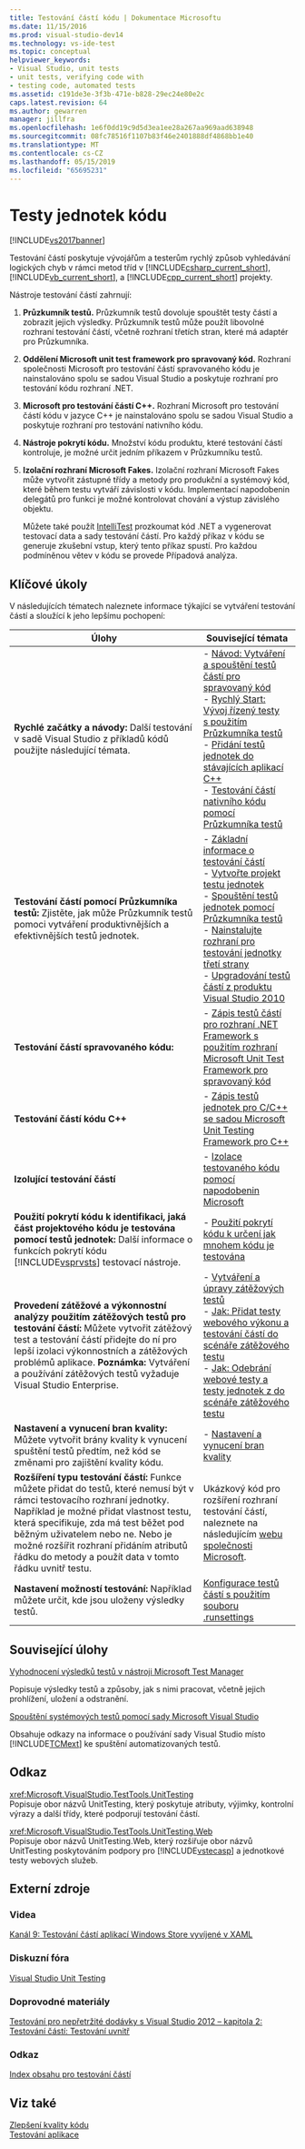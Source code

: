 ```yaml
---
title: Testování částí kódu | Dokumentace Microsoftu
ms.date: 11/15/2016
ms.prod: visual-studio-dev14
ms.technology: vs-ide-test
ms.topic: conceptual
helpviewer_keywords:
- Visual Studio, unit tests
- unit tests, verifying code with
- testing code, automated tests
ms.assetid: c191de3e-3f3b-471e-b828-29ec24e80e2c
caps.latest.revision: 64
ms.author: gewarren
manager: jillfra
ms.openlocfilehash: 1e6f0dd19c9d5d3ea1ee28a267aa969aad638948
ms.sourcegitcommit: 08fc78516f1107b83f46e2401888df4868bb1e40
ms.translationtype: MT
ms.contentlocale: cs-CZ
ms.lasthandoff: 05/15/2019
ms.locfileid: "65695231"
---
```

# <a name="unit-test-your-code"></a>Testy jednotek kódu
[!INCLUDE[vs2017banner](../includes/vs2017banner.md)]

Testování částí poskytuje vývojářům a testerům rychlý způsob vyhledávání logických chyb v rámci metod tříd v [!INCLUDE[csharp_current_short](../includes/csharp-current-short-md.md)], [!INCLUDE[vb_current_short](../includes/vb-current-short-md.md)], a [!INCLUDE[cpp_current_short](../includes/cpp-current-short-md.md)] projekty.  
  
 Nástroje testování částí zahrnují:  
  
1. **Průzkumník testů.** Průzkumník testů dovoluje spouštět testy částí a zobrazit jejich výsledky. Průzkumník testů může použít libovolné rozhraní testování částí, včetně rozhraní třetích stran, které má adaptér pro Průzkumníka.  
  
2. **Oddělení Microsoft unit test framework pro spravovaný kód.** Rozhraní společnosti Microsoft pro testování částí spravovaného kódu je nainstalováno spolu se sadou Visual Studio a poskytuje rozhraní pro testování kódu rozhraní .NET.  
  
3. **Microsoft pro testování částí C++.** Rozhraní Microsoft pro testování částí kódu v jazyce C++ je nainstalováno spolu se sadou Visual Studio a poskytuje rozhraní pro testování nativního kódu.  
  
4. **Nástroje pokrytí kódu.** Množství kódu produktu, které testování částí kontroluje, je možné určit jedním příkazem v Průzkumníku testů.  
  
5. **Izolační rozhraní Microsoft Fakes.** Izolační rozhraní Microsoft Fakes může vytvořit zástupné třídy a metody pro produkční a systémový kód, které během testu vytváří závislosti v kódu. Implementací napodobenin delegátů pro funkci je možné kontrolovat chování a výstup závislého objektu.  
  
   Můžete také použít [IntelliTest](../test/generate-unit-tests-for-your-code-with-intellitest.md) prozkoumat kód .NET a vygenerovat testovací data a sady testování částí. Pro každý příkaz v kódu se generuje zkušební vstup, který tento příkaz spustí. Pro každou podmíněnou větev v kódu se provede Případová analýza.  
  
## <a name="key-tasks"></a>Klíčové úkoly  
 V následujících tématech naleznete informace týkající se vytváření testování částí a sloužící k jeho lepšímu pochopení:  
  
|Úlohy|Související témata|  
|-----------|-----------------------|  
|**Rychlé začátky a návody:** Další testování v sadě Visual Studio z příkladů kódů použijte následující témata.|-   [Návod: Vytváření a spouštění testů částí pro spravovaný kód](../test/walkthrough-creating-and-running-unit-tests-for-managed-code.md)<br />-   [Rychlý Start: Vývoj řízený testy s použitím Průzkumníka testů](../test/quick-start-test-driven-development-with-test-explorer.md)<br />-   [Přidání testů jednotek do stávajících aplikací C++](../test/unit-testing-existing-cpp-applications-with-test-explorer.md)<br />-   [Testování částí nativního kódu pomocí Průzkumníka testů](https://msdn.microsoft.com/8a09d6d8-3613-49d8-9ffe-11375ac4736c)|  
|**Testování částí pomocí Průzkumníka testů:** Zjistěte, jak může Průzkumník testů pomoci vytváření produktivnějších a efektivnějších testů jednotek.|-   [Základní informace o testování částí](../test/unit-test-basics.md)<br />-   [Vytvořte projekt testu jednotek](../test/create-a-unit-test-project.md)<br />-   [Spouštění testů jednotek pomocí Průzkumníka testů](../test/run-unit-tests-with-test-explorer.md)<br />-   [Nainstalujte rozhraní pro testování jednotky třetí strany](../test/install-third-party-unit-test-frameworks.md)<br />-   [Upgradování testů částí z produktu Visual Studio 2010](https://msdn.microsoft.com/9bb75856-f68a-4de2-a084-b08a947a1172)|  
|**Testování částí spravovaného kódu:**|-   [Zápis testů částí pro rozhraní .NET Framework s použitím rozhraní Microsoft Unit Test Framework pro spravovaný kód](../test/writing-unit-tests-for-the-dotnet-framework-with-the-microsoft-unit-test-framework-for-managed-code.md)|  
|**Testování částí kódu C++**|-   [Zápis testů jednotek pro C/C++ se sadou Microsoft Unit Testing Framework pro C++](../test/writing-unit-tests-for-c-cpp-with-the-microsoft-unit-testing-framework-for-cpp.md)|  
|**Izolující testování částí**|-   [Izolace testovaného kódu pomocí napodobenin Microsoft](../test/isolating-code-under-test-with-microsoft-fakes.md)|  
|**Použití pokrytí kódu k identifikaci, jaká část projektového kódu je testována pomocí testů jednotek:** Další informace o funkcích pokrytí kódu [!INCLUDE[vsprvsts](../includes/vsprvsts-md.md)] testovací nástroje.|-   [Použití pokrytí kódu k určení jak mnohem kódu je testována](../test/using-code-coverage-to-determine-how-much-code-is-being-tested.md)|  
|**Provedení zátěžové a výkonnostní analýzy použitím zátěžových testů pro testování částí:** Můžete vytvořit zátěžový test a testování částí přidejte do ní pro lepší izolaci výkonnostních a zátěžových problémů aplikace. **Poznámka:**  Vytváření a používání zátěžových testů vyžaduje Visual Studio Enterprise.|-   [Vytváření a úpravy zátěžových testů](https://msdn.microsoft.com/e2985d15-60a7-4177-93b4-f986c2936337)<br />-   [Jak: Přidat testy webového výkonu a testování částí do scénáře zátěžového testu](https://msdn.microsoft.com/03cc073e-9bdf-4530-ae46-504a51884594)<br />-   [Jak: Odebrání webové testy a testy jednotek z do scénáře zátěžového testu](https://msdn.microsoft.com/3d6128d2-82b0-42fc-bda2-23a8aa03be07)|  
|**Nastavení a vynucení bran kvality:** Můžete vytvořit brány kvality k vynucení spuštění testů předtím, než kód se změnami pro zajištění kvality kódu.|-   [Nastavení a vynucení bran kvality](https://msdn.microsoft.com/library/bdc5666e-6cf0-45b2-a0a1-133c3f61e852)|  
|**Rozšíření typu testování částí:** Funkce můžete přidat do testů, které nemusí být v rámci testovacího rozhraní jednotky. Například je možné přidat vlastnost testu, která specifikuje, zda má test běžet pod běžným uživatelem nebo ne. Nebo je možné rozšířit rozhraní přidáním atributů řádku do metody a použít data v tomto řádku uvnitř testu.|Ukázkový kód pro rozšíření rozhraní testování částí, naleznete na následujícím [webu společnosti Microsoft](http://go.microsoft.com/fwlink/?LinkId=185591).|  
|**Nastavení možností testování:** Například můžete určit, kde jsou uloženy výsledky testů.|[Konfigurace testů částí s použitím souboru .runsettings](../test/configure-unit-tests-by-using-a-dot-runsettings-file.md)|  
  
## <a name="related-tasks"></a>Související úlohy  
 [Vyhodnocení výsledků testů v nástroji Microsoft Test Manager](https://msdn.microsoft.com/9fb3e429-78df-4fe2-89ed-0ad1db0738f4)  
  
 Popisuje výsledky testů a způsoby, jak s nimi pracovat, včetně jejich prohlížení, uložení a odstranění.  
  
 [Spouštění systémových testů pomocí sady Microsoft Visual Studio](https://msdn.microsoft.com/library/19fae5c4-5798-4c4c-b531-3e8f901b1130)  
  
 Obsahuje odkazy na informace o používání sady Visual Studio místo [!INCLUDE[TCMext](../includes/tcmext-md.md)] ke spuštění automatizovaných testů.  
  
## <a name="reference"></a>Odkaz  
 <xref:Microsoft.VisualStudio.TestTools.UnitTesting>  
 Popisuje obor názvů UnitTesting, který poskytuje atributy, výjimky, kontrolní výrazy a další třídy, které podporují testování částí.  
  
 <xref:Microsoft.VisualStudio.TestTools.UnitTesting.Web>  
 Popisuje obor názvů UnitTesting.Web, který rozšiřuje obor názvů UnitTesting poskytováním podpory pro [!INCLUDE[vstecasp](../includes/vstecasp-md.md)] a jednotkové testy webových služeb.  
  
## <a name="external-resources"></a>Externí zdroje  
  
### <a name="videos"></a>Videa  
 [Kanál 9: Testování částí aplikací Windows Store vyvíjené v XAML](http://go.microsoft.com/fwlink/?LinkId=226285)  
  
### <a name="forums"></a>Diskuzní fóra  
 [Visual Studio Unit Testing](http://go.microsoft.com/fwlink/?LinkId=224477)  
  
### <a name="guidance"></a>Doprovodné materiály  
 [Testování pro nepřetržité dodávky s Visual Studio 2012 – kapitola 2: Testování částí: Testování uvnitř](http://go.microsoft.com/fwlink/?LinkID=255188)  
  
### <a name="reference"></a>Odkaz  
 [Index obsahu pro testování částí](http://go.microsoft.com/fwlink/?LinkID=254719)  
  
## <a name="see-also"></a>Viz také  
 [Zlepšení kvality kódu](https://msdn.microsoft.com/library/73baa961-c21f-43fe-bb92-3f59ae9b5945)   
 [Testování aplikace](https://msdn.microsoft.com/library/796b7d6d-ad45-4772-9719-55eaf5490dac)
